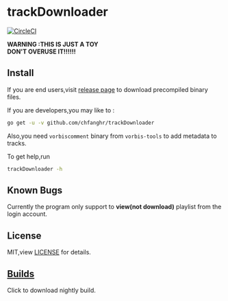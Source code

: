 # trackDownloader
<!-- [![CircleCI](https://circleci.com/gh/chfanghr/trackDownloader.svg?style=svg)](https://circleci.com/gh/chfanghr/trackDownloader)-->
[![CircleCI](https://circleci.com/gh/chfanghr/trackDownloader/tree/v.svg?style=svg)](https://circleci.com/gh/chfanghr/trackDownloader/tree/v1)

**WARNING :THIS IS JUST A TOY**
<br>**DON'T OVERUSE IT!!!!!!**

## Install

If you are end users,visit [release page](https://github.com/chfanghr/trackDownloader/releases) to download precompiled binary files.

If you are developers,you may like to :
```bash
go get -u -v github.com/chfanghr/trackDownloader
```
Also,you need `vorbiscomment` binary from `vorbis-tools` to add metadata to tracks.

To get help,run
```bash
trackDownloader -h
``` 

## Known Bugs

Currently the program only support to **view(not download)** playlist from
the login account.

## License
MIT,view [LICENSE](LICENSE) for details.

## [Builds](https://circleci.com/api/v1.1/project/github/chfanghr/trackDownloader/latest/artifacts?filter=successful&branch=v1)
Click to download nightly build.
